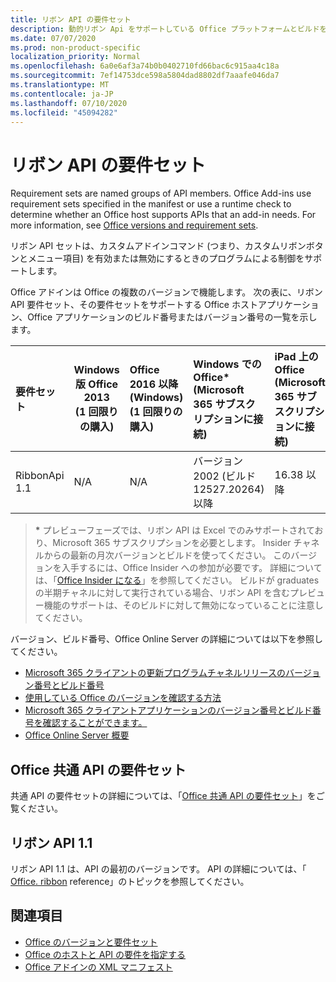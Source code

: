 ```yaml
---
title: リボン API の要件セット
description: 動的リボン Api をサポートしている Office プラットフォームとビルドを指定します。
ms.date: 07/07/2020
ms.prod: non-product-specific
localization_priority: Normal
ms.openlocfilehash: 6a0e6af3a74b0b0402710fd66bac6c915aa4c18a
ms.sourcegitcommit: 7ef14753dce598a5804dad8802df7aaafe046da7
ms.translationtype: MT
ms.contentlocale: ja-JP
ms.lasthandoff: 07/10/2020
ms.locfileid: "45094282"
---
```

# <a name="ribbon-api-requirement-sets"></a>リボン API の要件セット

Requirement sets are named groups of API members. Office Add-ins use requirement sets specified in the manifest or use a runtime check to determine whether an Office host supports APIs that an add-in needs. For more information, see [Office versions and requirement sets](/office/dev/add-ins/develop/office-versions-and-requirement-sets).

リボン API セットは、カスタムアドインコマンド (つまり、カスタムリボンボタンとメニュー項目) を有効または無効にするときのプログラムによる制御をサポートします。

Office アドインは Office の複数のバージョンで機能します。 次の表に、リボン API 要件セット、その要件セットをサポートする Office ホストアプリケーション、Office アプリケーションのビルド番号またはバージョン番号の一覧を示します。

|  要件セット  | Windows 版 Office 2013<br>(1 回限りの購入) | Office 2016 以降 (Windows)<br>(1 回限りの購入)   | Windows での Office\*<br>(Microsoft 365 サブスクリプションに接続) |  iPad 上の Office<br>(Microsoft 365 サブスクリプションに接続)  |  Mac 上の Office\*<br>(Microsoft 365 サブスクリプションに接続)  | Office on the web\*  |  Office Online Server  |
|:-----|-----|:-----|:-----|:-----|:-----|:-----|:-----|
| RibbonApi 1.1  | N/A | N/A | バージョン 2002 (ビルド 12527.20264) 以降 | 16.38 以降 | N/A | 2020 年 2 月 | N/A|

> **&#42;** プレビューフェーズでは、リボン API は Excel でのみサポートされており、Microsoft 365 サブスクリプションを必要とします。 Insider チャネルからの最新の月次バージョンとビルドを使ってください。 このバージョンを入手するには、Office Insider への参加が必要です。 詳細については、「[Office Insider になる](https://products.office.com/office-insider?tab=tab-1)」を参照してください。 ビルドが graduates の半期チャネルに対して実行されている場合、リボン API を含むプレビュー機能のサポートは、そのビルドに対して無効になっていることに注意してください。

バージョン、ビルド番号、Office Online Server の詳細については以下を参照してください。

- [Microsoft 365 クライアントの更新プログラムチャネルリリースのバージョン番号とビルド番号](https://support.office.com/article/version-and-build-numbers-of-update-channel-releases-ae942449-1fca-4484-898b-a933ea23def7)
- [使用している Office のバージョンを確認する方法](https://support.office.com/article/What-version-of-Office-am-I-using-932788b8-a3ce-44bf-bb09-e334518b8b19)
- [Microsoft 365 クライアントアプリケーションのバージョン番号とビルド番号を確認することができます。](https://support.office.com/article/version-and-build-numbers-of-update-channel-releases-ae942449-1fca-4484-898b-a933ea23def7)
- [Office Online Server 概要](/officeonlineserver/office-online-server-overview)

## <a name="office-common-api-requirement-sets"></a>Office 共通 API の要件セット

共通 API の要件セットの詳細については、「[Office 共通 API の要件セット](office-add-in-requirement-sets.md)」をご覧ください。

## <a name="ribbon-api-11"></a>リボン API 1.1

リボン API 1.1 は、API の最初のバージョンです。 API の詳細については、「 [Office. ribbon](/javascript/api/office/office.ribbon) reference」のトピックを参照してください。

## <a name="see-also"></a>関連項目

- [Office のバージョンと要件セット](/office/dev/add-ins/develop/office-versions-and-requirement-sets)
- [Office のホストと API の要件を指定する](/office/dev/add-ins/develop/specify-office-hosts-and-api-requirements)
- [Office アドインの XML マニフェスト](/office/dev/add-ins/develop/add-in-manifests)
